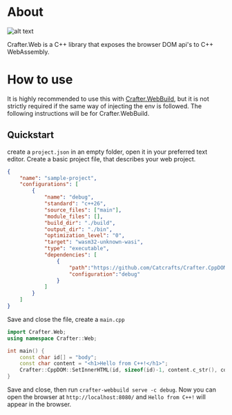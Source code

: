 # About

![alt text](https://github.com/Catcrafts/Crafter.Web/blob/master/hello.png?raw=true)

Crafter.Web is a C++ library that exposes the browser DOM api's to C++ WebAssembly.

# How to use

It is highly recommended to use this with [Crafter.WebBuild](https://github.com/Catcrafts/Crafter.WebBuild), but it is not strictly required if the same way of injecting the env is followed. The following instructions will be for Crafter.WebBuild.

## Quickstart
create a ``project.json`` in an empty folder, open it in your preferred text editor.
Create a basic project file, that describes your web project.
```JSON
{
    "name": "sample-project",
    "configurations": [
        {
            "name": "debug",
            "standard": "c++26",
            "source_files": ["main"],
            "module_files": [],
            "build_dir": "./build",
            "output_dir": "./bin",
            "optimization_level": "0",
            "target": "wasm32-unknown-wasi",
            "type": "executable",
            "dependencies": [
                {
                    "path":"https://github.com/Catcrafts/Crafter.CppDOM.git",
                    "configuration":"debug"
                }
            ]
        }
    ]
}
```
Save and close the file, create a ``main.cpp``
```cpp
import Crafter.Web;
using namespace Crafter::Web;

int main() {
    const char id[] = "body";
    const char content = "<h1>Hello from C++!</h1>";
    Crafter::CppDOM::SetInnerHTML(id, sizeof(id)-1, content.c_str(), content.size()-1);
}
```
Save and close, then run ``crafter-webbuild serve -c debug``. Now you can open the browser at ``http://localhost:8080/`` and ``Hello from C++!`` will appear in the browser.
